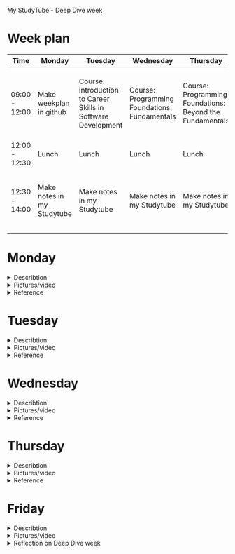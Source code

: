 My StudyTube - Deep Dive week

# Week plan

| Time              | Monday           | Tuesday          | Wednesday         | Thursday          | Friday            |
|-------------------|------------------|------------------|-------------------|-------------------|-------------------|
| 09:00 - 12:00|Make weekplan in github| Course: Introduction to Career Skills in Software Development|Course: Programming Foundations: Fundamentals|Course: Programming Foundations: Beyond the Fundamentals|Set myself up to take the exam / Take the final course exam
| 12:00 - 12:30| Lunch           | Lunch            | Lunch             | Lunch             | Lunch             |
| 12:30 - 14:00|Make notes in my Studytube|Make notes in my Studytube|Make notes in my Studytube|Make notes in my Studytube|Make Studytube in Github done / Upload file to Wiseflow|

# Monday

<details>
<summary> Describtion</summary>
<br>
Today, I dedicated time to create a weekly plan, opting to use GitHub as my platform of choice. I plan to try to integrate it with Powerpages by this Friday. Additionally, I conducted research to identify relevant LinkedIn certificates for the current semester. Ultimately, I discovered a certification program titled "Career Essentials in Software Development by Microsoft and LinkedIn" (There is a link in the Reference section). The certificate consists of three different courses. 1. Introduction to Career Skills in Software Development 2. Programming Foundations: Fundamentals 3. Programming Foundations: Beyond the Fundamentals (See picture in the dropdown menu "Pictures/video")
</details>


<details>
<summary> Pictures/video</summary>
<br>

<img width="848" alt="Skærmbillede 2023-09-29 kl  15 30 53" src="https://github.com/MathiasFonseca/Studytube/assets/92019457/6beec91e-b134-402a-9458-89a1c4cb0090">

<img width="1087" alt="Skærmbillede 2023-09-29 kl  15 31 15" src="https://github.com/MathiasFonseca/Studytube/assets/92019457/8d5521a3-ae00-438f-b018-a67f87170394">

 <img width="630" alt="Skærmbillede 2023-09-29 kl  15 33 46" src="https://github.com/MathiasFonseca/Studytube/assets/92019457/991fdec1-489b-4ca6-80d5-a39f6f045c25">

</details>

<details>
<summary> Reference</summary>
<br> 
(https://www.linkedin.com/learning/paths/career-essentials-in-software-development-by-microsoft-and-linkedin?u=36836804)
  
</details>


# Tuesday

<details>
<summary> Describtion</summary>
<br>

<img width="792" alt="Skærmbillede 2023-09-29 kl  15 46 25" src="https://github.com/MathiasFonseca/Studytube/assets/92019457/9fd3e79c-769a-42e3-ab93-bf2898d8e972">

Today marked the inaugural day of the course, where I delved into the subject of "Introduction to Career Skills in Software Development." This session was expertly presented by Annyce Davis.(There is a picture of the her in the dropdown menu)

The course encompassed fundamental concepts of the software development profession, including an exploration of various roles, programming languages, and practical coding exercises. To cap off the course, I completed an examination, the details of which can be found in the picture dropdown. Additionally, there will be code snippets from the exercises. While I found the course somewhat straightforward, I believe it was still beneficial in reinvigorating my coding skills.


</details>

<details>
<summary> Pictures/video</summary>
<br>

The instructor, Annyce Davis. Annyce Davis is an engineering leader, international conference speaker, and author.

<img width="1146" alt="Skærmbillede 2023-09-29 kl  15 53 12" src="https://github.com/MathiasFonseca/Studytube/assets/92019457/f96e2a88-d44b-4e71-9a10-db20e0209889">


Bolean: 


Boolean, or Boolean logic, is a fundamental concept in computer science and mathematics that deals with the manipulation and representation of binary values, which can only have one of two possible states: true or false, often represented as 1 and 0, respectively. Boolean logic is named after the mathematician and logician George Boole, who developed the algebraic system in the mid-19th century.

In Boolean logic, there are three basic logical operations: AND, OR, and NOT. These operations allow you to combine and manipulate true and false values to make decisions, evaluate conditions, and perform various logical tasks. Here's a brief explanation of each of these operations:

AND Operation: The AND operation returns true (1) only when both of its operands are true (1). In other words, it produces a true result if and only if all the conditions being checked are true.

Example:

True AND True = True
True AND False = False
False AND True = False
False AND False = False
OR Operation: The OR operation returns true (1) if at least one of its operands is true (1). It produces a false result only if both operands are false (0).

Example:

True OR True = True
True OR False = True
False OR True = True
False OR False = False
NOT Operation: The NOT operation negates the input boolean value. It returns true (1) if the input is false (0), and it returns false (0) if the input is true (1).

Example:

NOT True = False
NOT False = True
Boolean logic is essential in computer programming and digital electronics because it forms the basis for decision-making and conditional statements. In programming, you often use Boolean variables and expressions to control the flow of a program, perform comparisons, and make decisions. For example, you might use Boolean variables to check if a condition is met and then execute specific code based on whether the condition is true or false.

Here's a simple Python example:

<img width="515" alt="Skærmbillede 2023-09-29 kl  16 05 03" src="https://github.com/MathiasFonseca/Studytube/assets/92019457/dec0a707-f73a-44a1-9c56-2eb9d8c4c7b9">

    
In this example, Boolean variables (is_raining and is_sunny) are used to determine the weather conditions, and Boolean logic is used in the if statements to decide what message to print based on the conditions.



function def: 

In Python, a function is a reusable block of code that performs a specific task or set of tasks. Functions are defined using the def keyword and can take input values (parameters), process them, and optionally return a result. They allow you to organize your code into smaller, more manageable pieces and promote code reuse. Here's a short summary:

A function in Python is defined using the def keyword.
It can have parameters (input values) that are passed to it.
The function body contains the code that defines what the function does.
Functions can optionally return a result using the return statement.
You can call (use) a function in your code by its name, passing arguments as needed.
Example of a simple Python function:

<img width="662" alt="Skærmbillede 2023-09-29 kl  16 10 11" src="https://github.com/MathiasFonseca/Studytube/assets/92019457/7723ab22-8b44-4c28-9480-f0e4afebeb2f">

classes: 

In Python, a class is a blueprint for creating objects, and it defines a set of attributes and methods that the objects created from the class will have. Here's a short explanation:

Blueprint for Objects: A class serves as a template or blueprint for creating objects. It defines the structure and behavior that objects created from the class will possess.

Attributes: Attributes are variables that store data specific to each object created from the class. These attributes are also known as instance variables.

Methods: Methods are functions defined within the class that define the behavior of the class and its objects. They can operate on the attributes of the class and perform various actions.

Objects: Objects are instances of a class. When you create an object from a class, you are essentially creating a specific instance of that class with its own set of attributes and the ability to call its methods.

Here's a simple example of a Python class:

<img width="676" alt="Skærmbillede 2023-09-29 kl  16 11 32" src="https://github.com/MathiasFonseca/Studytube/assets/92019457/f3aec066-a809-4117-ae3e-cafa61ea8d10">

In this example, we define a Dog class with attributes (name and age) and a method (bark). We then create two Dog objects, dog1 and dog2, each with its own set of attributes. We access the attributes and call the bark method on these objects.

Classes are fundamental to object-oriented programming in Python, and they help you organize and encapsulate your code into reusable and logical units.

adding modules: 

In Python, a module is a file containing Python code, typically consisting of functions, classes, and variables. Modules are used to organize and separate code into reusable components. Here's a short explanation:

Code Organization: Modules help you organize your Python code by grouping related functions, classes, and variables into separate files. Each module can focus on a specific aspect of your program.

Code Reusability: Modules enable code reuse. You can import functions, classes, and variables from one module into another, allowing you to use the same code in multiple parts of your program.

Namespace: Modules create a separate namespace for their contents, preventing naming conflicts. You can use modules to avoid naming clashes between different parts of your program.

Standard Library: Python comes with a rich standard library of modules that provide pre-built functionality for various tasks, such as file handling, data manipulation, and networking.

Here's a basic example of how to use a module:

Suppose you have a file named my_module.py containing the following code:

my_module.py

def greet(name):
    return f"Hello, {name}!"
You can then import and use the greet function from this module in another Python script:

main.py

import my_module

message = my_module.greet("Alice")
print(message)  # This will print "Hello, Alice!"
In this example, my_module.py is a module, and we import the greet function from it into main.py. This allows us to use the greet function in our main program.

Modules are a fundamental concept in Python, helping you structure your code and make it more modular and maintainable. They are essential for building large and complex Python applications.

</details>

<details>
<summary> Reference</summary>
<br>
(https://www.linkedin.com/learning/introduction-to-career-skills-in-software-development/beginning-your-programming-journey?contextUrn=urn%3Ali%3AlyndaLearningPath%3A62f55081498ea51c77208c51&u=36836804)
</details>

# Wednesday

<details>
<summary> Describtion</summary>
<br>
On the second day of my certificate course, I underwent a refresher on essential coding fundamentals, including basic statements and expressions, variables and data types, integers and strings, conditions, and the creation and invocation of functions. The course initially began on a rather straightforward note but gradually grew more challenging as it progressed. It featured a balanced blend of theoretical content and practical exercises, with downloadable exercise materials available on the course website. 
 
Annyce Davis continued to be the course presenter for the day, and the course was aptly titled "Programming Foundations: Fundamentals."

<img width="1038" alt="Skærmbillede 2023-09-30 kl  17 10 33" src="https://github.com/MathiasFonseca/Studytube/assets/92019457/89b5b0d7-8f01-4fa9-ad6b-355fc975f47d">


</details>

<details>
<summary> Pictures/video</summary>
<br>

Todays focus was if/else statements 

What is an if statement?

Notes: An if statement is like making a decision in your code. Imagine you're choosing between two paths in a maze. If you take the left path (if something is true), you'll do one thing, and if you take the right path (if something is false), you'll do something else.

Basic Syntax:

In Python, we write if statements like this:

<img width="675" alt="image" src="https://github.com/MathiasFonseca/Studytube/assets/92019457/71945d7c-24a3-437d-a4d8-cebf5520cab5">

You use if followed by a condition (like checking if a number is greater than another) and then a colon. The indented code under it runs only if the condition is true.

What is an else statement?

Now, what if there's a different action you want to take if the condition is false? That's where else comes in. It's like a backup plan.

Basic Syntax with else:

<img width="552" alt="image" src="https://github.com/MathiasFonseca/Studytube/assets/92019457/6eb636a5-605f-4560-8c3c-1ed00a1648ca">

You can think of if as "Do this if it's true," and else as "Do this if it's not true."

Putting it Together:

Here's an example:

<img width="540" alt="image" src="https://github.com/MathiasFonseca/Studytube/assets/92019457/748d2a1c-8d78-4d5f-9823-471ad9ecd38e">

In this case, if the age is 18 or older (the condition is true), it prints "You are an adult." If not, it prints "You are not an adult."


</details>

<details>
<summary> Reference</summary>
<br>
https://www.linkedin.com/learning/programming-foundations-fundamentals-3/the-fundamentals-of-programming?contextUrn=urn%3Ali%3AlyndaLearningPath%3A62f55081498ea51c77208c51&u=36836804 
</details>

# Thursday

<details>
<summary> Describtion</summary>
<br>

![image](https://github.com/MathiasFonseca/Studytube/assets/92019457/214d8233-bc84-4a4e-9030-99a7723f232b)

On the third day of the program, we had the privilege of being instructed by none other than Sasha Vodnik, who holds the esteemed position of Principal Technical Course Developer at DocuSign. The focal point of the session revolved around the theme of "Programming Foundations: Exploring Beyond the Basics."


This particular course presented a somewhat elevated level of complexity, requiring a bit more effort and concentration on my part. However, I found that with diligence and a focused approach, I was able to not only manage the challenges but also gain a comprehensive understanding of the content.

What set this course apart was the depth to which it explored various programming concepts. It took us beyond the foundational knowledge provided in the preceding two courses and introduced us to a more advanced set of methods and theories. Despite the increased complexity, I noticed that the strong foundation I had built from the earlier courses played a crucial role in facilitating my progress. It was evident that those fundamental concepts still had a significant impact on my ability to grasp the more advanced material and apply it effectively when working on the exercises.

Throughout the course, we delved into a diverse range of topics. These included constructing and effectively utilizing collections, mastering iterations and loops, harnessing the power of external code through functions, manipulating strings with finesse, honing debugging skills, and immersing ourselves in object-oriented programming principles.

What greatly contributed to my understanding of these concepts was Sasha's teaching approach. She had a knack for elucidating complex theoretical ideas by using relatable, everyday, and no-code visual examples. This teaching style made the content accessible and allowed me to bridge the gap between theory and practical application with confidence.

In conclusion, while this course presented its challenges, I am pleased to report that it was a rewarding experience. It pushed me to expand my programming horizons, building upon the solid foundation laid in the earlier courses. The diverse array of topics covered and Sasha's effective teaching methods left me with a deeper understanding of programming fundamentals beyond the basics.

</details>

<details>
<summary> Pictures/video</summary>
<br>

Creating a simple dictionary in Python is quite straightforward. A dictionary is a collection of key-value pairs, where each key is associated with a value. Here's how you can create a dictionary and print its values:

<img width="384" alt="image" src="https://github.com/MathiasFonseca/Studytube/assets/92019457/4275134d-6d59-4b30-8600-edf9fd354b7c">

In this example:

We create a dictionary named my_dict with three key-value pairs.
The keys are strings ("name," "age," and "city"), and the values associated with each key are also of various types (a string, an integer, and another string).
To access the values in the dictionary, you use square brackets [] with the key as the index. For example, my_dict["name"] accesses the value associated with the key "name," which is "John."

When you run this code, it will print the values associated with each key in the dictionary:

<img width="218" alt="image" src="https://github.com/MathiasFonseca/Studytube/assets/92019457/4fe4d509-2cdb-4b70-97ed-104bab774fb3">

You can also modify the values in a dictionary or add new key-value pairs as needed. Dictionaries are versatile and widely used in Python for various data storage and retrieval tasks.

A "while loop" in Python repeatedly executes a block of code as long as a given condition remains true. Indentation is used to define the scope of the code within the loop. The loop continues until the condition evaluates to False. Avoid creating infinite loops.

Example:

<img width="234" alt="image" src="https://github.com/MathiasFonseca/Studytube/assets/92019457/ceae9fee-56f5-4fe5-b6c4-047f253984d1">

In this example, the loop prints values from 0 to 4 because it runs as long as count is less than 5.

In Python, you can use a "for loop" to iterate through elements in a list and perform an action on each element.

Example:

<img width="390" alt="image" src="https://github.com/MathiasFonseca/Studytube/assets/92019457/2eae7cd4-cc75-4ec4-923d-0c7873786fb8">

In this example, the "for loop" iterates through the fruits list and prints each fruit one by one.

To import an existing module from another file in Python, you can use the import statement. Here's a brief explanation with an example:

Suppose you have a Python file named my_module.py with the following content:


<img width="348" alt="image" src="https://github.com/MathiasFonseca/Studytube/assets/92019457/9db3ae7f-37b8-4797-a1ad-2904e6d8b1cb">

Now, you want to import and use the greet function from my_module.py in another file, say main.py:

<img width="414" alt="image" src="https://github.com/MathiasFonseca/Studytube/assets/92019457/2b9e93b4-43f7-42b8-a8ae-f892fa70196b">

In this example:

We use the import statement to import the my_module module into the main.py file.

After importing, you can access functions and variables defined in my_module using the module_name.function_name syntax. Here, we call the greet function from my_module and store its result in the message variable.

Finally, we print the message variable to display the greeting.

When you run main.py, it will import my_module.py, call the greet function, and print the greeting message:


<img width="177" alt="image" src="https://github.com/MathiasFonseca/Studytube/assets/92019457/ef345028-02c5-44ee-8e1e-08fa4a13dafe">

This is how you can import and use functions and variables from one Python file in another using the import statement.


Certainly! Debugging is an essential skill in programming, where you identify and fix issues in your code. Let's walk through an example where we have a buggy Python code snippet and fix it:

Original buggy code:

<img width="604" alt="image" src="https://github.com/MathiasFonseca/Studytube/assets/92019457/59190e01-d1c9-477c-b9f3-da0a348747d3">

The issues in the original code are as follows:

The range function should include 10 if we want to find the sum of even numbers from 1 to 10.
The loop condition should be for i in range(1, 11): to include 10.
The loop is summing odd numbers instead of even numbers because of the incorrect if condition.

Here's the corrected code:

<img width="565" alt="image" src="https://github.com/MathiasFonseca/Studytube/assets/92019457/26efe7c4-e0d8-464e-a002-5efe861c9d8e">

In this corrected code:

We've changed the range to range(1, 11) to include the number 10 in the iteration.

The if condition i % 2 == 0 checks if the number is even before adding it to sum_even.

Now, the code will correctly calculate and print the sum of even numbers from 1 to 10.

When you run the corrected code, it will output:


<img width="265" alt="image" src="https://github.com/MathiasFonseca/Studytube/assets/92019457/577fdd60-fa7e-43da-998a-8ca595063f16">

This demonstrates how debugging involves identifying and fixing issues in the code to achieve the desired functionality.


</details>

<details>
<summary> Reference</summary>
<br>
 
https://www.linkedin.com/learning/programming-foundations-beyond-the-fundamentals/broadening-your-knowledge-of-programming-fundamentals-22191968?contextUrn=urn%3Ali%3AlyndaLearningPath%3A62f55081498ea51c77208c51&resume=false
 
</details>

# Friday

<details>
<summary> Describtion</summary>
<br>
 
Today marked the culmination of my course as I confidently walked into the examination hall for the final test. To my delight, I emerged victorious, achieving a commendable score of 80%. The examination, though more challenging than the smaller quizzes and assessments we encountered during the course, was well within my grasp.

Within the exam, I encountered a diverse range of questions, each presenting its unique set of challenges. Some questions tasked me with identifying errors in code snippets, and I adeptly pinpointed and corrected these issues. Meanwhile, other questions presented code examples, and my deep understanding of programming concepts allowed me to accurately predict the correct output.

One notable aspect that added complexity to the exam was the inclusion of questions related to programming languages beyond our primary focus in the course. Ruby, Java, JavaScript, and C++ made appearances, but my solid foundation in programming principles enabled me to tackle these questions with confidence. I navigated through these different languages, showcasing my adaptability and versatility as a programmer.

In retrospect, this exam was a testament to my growth and proficiency in programming. It highlighted my ability to apply my skills across various programming paradigms and languages. Achieving an 80% score reaffirms my dedication to becoming a more proficient and versatile programmer in the future, setting the stage for further success in my programming journey.


</details>

<details>
<summary> Pictures/video</summary>
<br>

<img width="777" alt="image" src="https://github.com/MathiasFonseca/Studytube/assets/92019457/0d8fafd0-eea7-45d7-af69-cb3866bf9978">

</details>

<details>
<summary> Reflection on Deep Dive week</summary>
<br>

This course has been an incredibly educational and enriching experience for me. It provided a valuable opportunity to delve into coding, something I had been meaning to do for a while. While I already had a grasp of many fundamental concepts, the course allowed me to revisit and reinforce my existing knowledge through hands-on practice.

Undoubtedly, failing the test twice was disappointing and made this week feel like a bit of a setback. However, I see this as a valuable learning experience. It has become evident to me that to excel in the exam, I need to put in more effort, not only by honing my skills in Python but also by acquiring a solid foundation in the fundamentals of other programming languages.

In addition to my coding journey, this week has also seen improvements in my writing skills in Markdown, which is a valuable tool for documentation, and my familiarity with GitHub. These skills are invaluable in the world of programming and development, and I'm pleased to have enhanced them during this course.

In sum, despite the challenges and setbacks, this course has been a stepping stone in my pursuit of becoming a more proficient programmer. It has not only refreshed my existing knowledge but also opened doors to new skills and tools that will undoubtedly benefit me in my future endeavors in the world of coding and development.

# Week plan
Having a week plan in place proved to be immensely beneficial for me during this course. I successfully executed the tasks I had outlined for each day, with only minor adjustments to the daily timeframes. This structured approach was instrumental in helping me maintain focus, immerse myself deeply in the course materials, and stay on track throughout the week.

The week plan served as a guiding framework that not only helped me prioritize and allocate time efficiently but also ensured that I could fully engage with the course content. It provided a sense of organization and discipline, enabling me to make the most of my study time and achieve my goals effectively.

In hindsight, I can confidently say that the week plan was a key contributor to my success during this period. It reinforced the importance of planning and time management in the learning process, a lesson that I will undoubtedly carry forward in my future endeavors.

</details>
